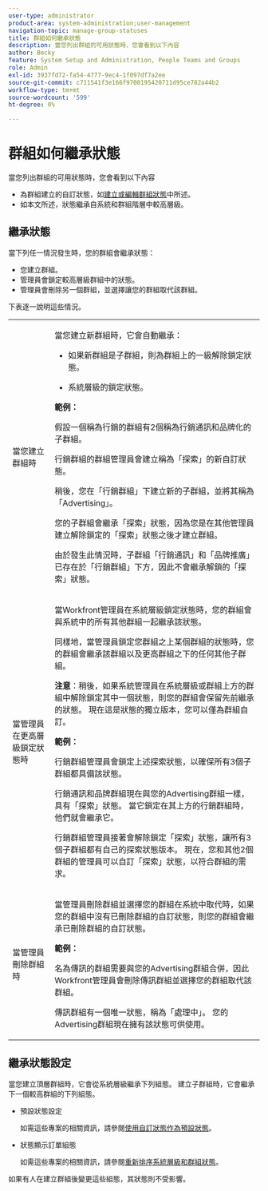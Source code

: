 ```yaml
---
user-type: administrator
product-area: system-administration;user-management
navigation-topic: manage-group-statuses
title: 群組如何繼承狀態
description: 當您列出群組的可用狀態時，您會看到以下內容
author: Becky
feature: System Setup and Administration, People Teams and Groups
role: Admin
exl-id: 3937fd72-fa54-4777-9ec4-1f097df7a2ee
source-git-commit: c711541f3e166f9700195420711d95ce782a44b2
workflow-type: tm+mt
source-wordcount: '599'
ht-degree: 0%

---
```


# 群組如何繼承狀態

當您列出群組的可用狀態時，您會看到以下內容

* 為群組建立的自訂狀態，如[建立或編輯群組狀態](../../../administration-and-setup/manage-groups/manage-group-statuses/create-or-edit-a-group-status.md)中所述。
* 如本文所述，狀態繼承自系統和群組階層中較高層級。

## 繼承狀態

當下列任一情況發生時，您的群組會繼承狀態：

* 您建立群組。
* 管理員會鎖定較高層級群組中的狀態。
* 管理員會刪除另一個群組，並選擇讓您的群組取代該群組。

下表逐一說明這些情況。

<table style="table-layout:auto"> 
 <col> 
 <col> 
 <tbody> 
  <tr> 
   <td role="rowheader">當您建立群組時</td> 
   <td> <p>當您建立新群組時，它會自動繼承：</p> 
    <ul> 
     <li>如果新群組是子群組，則為群組上的一級解除鎖定狀態。</li> 
    </ul> 
    <ul> 
     <li>系統層級的鎖定狀態。</li> 
    </ul> 
     <b>範例：</b></span></span> 
     <p>假設一個稱為行銷的群組有2個稱為行銷通訊和品牌化的子群組。</p> 
     <p>行銷群組的群組管理員會建立稱為「探索」的新自訂狀態。</p> 
     <p>稍後，您在「行銷群組」下建立新的子群組，並將其稱為「Advertising」。</p> 
     <p>您的子群組會繼承「探索」狀態，因為您是在其他管理員建立解除鎖定的「探索」狀態之後才建立群組。</p> 
     <p>由於發生此情況時，子群組「行銷通訊」和「品牌推廣」已存在於「行銷群組」下方，因此不會繼承解鎖的「探索」狀態。</p> 
    </div> </td> 
  </tr> 
  <tr> 
   <td role="rowheader">當管理員在更高層級鎖定狀態時</td> 
   <td> <p>當Workfront管理員在系統層級鎖定狀態時，您的群組會與系統中的所有其他群組一起繼承該狀態。</p> <p>同樣地，當管理員鎖定您群組之上某個群組的狀態時，您的群組會繼承該群組以及更高群組之下的任何其他子群組。</p> <p><b>注意</b>：稍後，如果系統管理員在系統層級或群組上方的群組中解除鎖定其中一個狀態，則您的群組會保留先前繼承的狀態。 現在這是狀態的獨立版本，您可以僅為群組自訂。</p> 
    <p><b>範例：</b></p>
    <p>行銷群組管理員會鎖定上述探索狀態，以確保所有3個子群組都具備該狀態。</p> 
    <p>行銷通訊和品牌群組現在與您的Advertising群組一樣，具有「探索」狀態。 當它鎖定在其上方的行銷群組時，他們就會繼承它。</p> 
    <p>行銷群組管理員接著會解除鎖定「探索」狀態，讓所有3個子群組都有自己的探索狀態版本。 現在，您和其他2個群組的管理員可以自訂「探索」狀態，以符合群組的需求。</p> 
  </td> 
  </tr> 
  <tr> 
   <td role="rowheader">當管理員刪除群組時</td> 
   <td> <p>當管理員刪除群組並選擇您的群組在系統中取代時，如果您的群組中沒有已刪除群組的自訂狀態，則您的群組會繼承已刪除群組的自訂狀態。</p> 
   <p><b>範例： </b></p>
     <p>名為傳訊的群組需要與您的Advertising群組合併，因此Workfront管理員會刪除傳訊群組並選擇您的群組取代該群組。</p> 
     <p>傳訊群組有一個唯一狀態，稱為「處理中」。 您的Advertising群組現在擁有該狀態可供使用。</p> 
    </div> </td> 
  </tr> 
 </tbody> 
</table>

## 繼承狀態設定

當您建立頂層群組時，它會從系統層級繼承下列組態。 建立子群組時，它會繼承下一個較高群組的下列組態。

* 預設狀態設定

  如需這些專案的相關資訊，請參閱[使用自訂狀態作為預設狀態](../../../administration-and-setup/customize-workfront/creating-custom-status-and-priority-labels/use-custom-statuses-as-default-statuses.md)。

* 狀態顯示訂單組態

  如需這些專案的相關資訊，請參閱[重新排序系統層級和群組狀態](../../../administration-and-setup/customize-workfront/creating-custom-status-and-priority-labels/reorder-system-statuses.md)。

如果有人在建立群組後變更這些組態，其狀態則不受影響。
